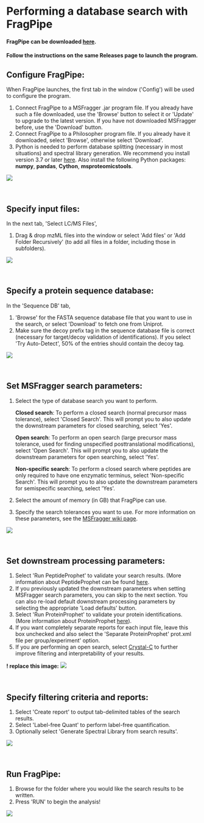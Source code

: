 # Performing a database search with FragPipe

#### FragPipe can be downloaded [here](https://github.com/Nesvilab/FragPipe/releases).
#### Follow the instructions on the same Releases page to launch the program. 

## Configure FragPipe:
When FragPipe launches, the first tab in the window ('Config') will be used to configure the program.
1) Connect FragPipe to a MSFragger .jar program file. If you already have such a file downloaded, use the 'Browse' button to select it or 'Update' to upgrade to the latest version. If you have not downloaded MSFragger before, use the 'Download' button.
2) Connect FragPipe to a Philosopher program file. If you already have it downloaded, select 'Browse', otherwise select 'Download'.
3) Python is needed to perform database splitting (necessary in most situations) and spectral library generation. We recommend you install version 3.7 or later [here](https://www.python.org/downloads/). Also install the following Python packages: **numpy**, **pandas**, **Cython**, **msproteomicstools**.

![](https://raw.githubusercontent.com/Nesvilab/MSFragger/tutorial/images/1.jpg)
 

 <br>

## Specify input files:
In the next tab, 'Select LC/MS Files',
1) Drag & drop mzML files into the window or select 'Add files' or 'Add Folder Recursively' (to add all files in a folder, including those in subfolders).

![](https://raw.githubusercontent.com/Nesvilab/MSFragger/tutorial/images/2.jpg)
 

 <br>

 
## Specify a protein sequence database:
In the 'Sequence DB' tab,
1) 'Browse' for the FASTA sequence database file that you want to use in the search, or select 'Download' to fetch one from Uniprot.
2) Make sure the decoy prefix tag in the sequence database file is correct (necessary for target/decoy validation of identifications). If you select 'Try Auto-Detect', 50% of the entries should contain the decoy tag.
  
![](https://raw.githubusercontent.com/Nesvilab/MSFragger/tutorial/images/3.jpg)


 <br>

## Set MSFragger search parameters:
1) Select the type of database search you want to perform.

   **Closed search**: To perform a closed search (normal precursor mass tolerance), select 'Closed Search'. This will prompt you to also update the downstream parameters for closed searching, select 'Yes'.

   **Open search**: To perform an open search (large precursor mass tolerance, used for finding unspecified posttranslational modifications), select 'Open Search'. This will prompt you to also update the downstream parameters for open searching, select 'Yes'.

   **Non-specific search**: To perform a closed search where peptides are only required to have one enzymatic terminus, select 'Non-specific Search'. This will prompt you to also update the downstream parameters for semispecific searching, select 'Yes'.
 2) Select the amount of memory (in GB) that FragPipe can use.
 3) Specify the search tolerances you want to use. For more information on these parameters, see the [MSFragger wiki page](https://github.com/Nesvilab/MSFragger/wiki).
 
![](https://raw.githubusercontent.com/Nesvilab/MSFragger/tutorial/images/5.jpg)
 
 
 <br>

## Set downstream processing parameters:
1) Select 'Run PeptideProphet' to validate your search results. (More information about PeptideProphet can be found [here](http://peptideprophet.sourceforge.net/).
2) If you previously updated the downstream parameters when setting MSFragger search parameters, you can skip to the next section. You can also re-load default downstream processing parameters by selecting the appropriate 'Load defaults' button.
3) Select 'Run ProteinProphet' to validate your protein identifications. (More information about ProteinProphet [here](http://proteinprophet.sourceforge.net/)).
4) If you want completely separate reports for each input file, leave this box unchecked and also select the 'Separate ProteinProphet' prot.xml file per group/experiment' option.
5) If you are performing an open search, select [Crystal-C](https://www.nesvilab.org/Crystal-C/) to further improve filtering and interpretability of your results.

**\! replace this image:**
![](https://raw.githubusercontent.com/Nesvilab/MSFragger/tutorial/images/6.jpg)


 <br>
 
## Specify filtering criteria and reports:
1) Select 'Create report' to output tab-delimited tables of the search results.
2) Select 'Label-free Quant' to perform label-free quantification. 
3) Optionally select 'Generate Spectral Library from search results'.

![](https://raw.githubusercontent.com/Nesvilab/MSFragger/tutorial/images/7.jpg)


 <br>
 
## Run FragPipe:
1) Browse for the folder where you would like the search results to be written.
2) Press 'RUN' to begin the analysis!


![](https://raw.githubusercontent.com/Nesvilab/MSFragger/tutorial/images/8.jpg)
 

